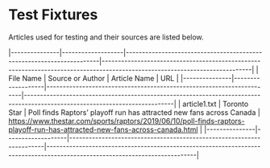 # Test Fixtures

Articles used for testing and their sources are listed below.

|---------------|-------------------|----------------------------------------------------------------------|----------------------------------------------------------------------------------------------------------------------------|
| File Name     | Source or Author  | Article Name                                                         | URL                                                                                                                        |
|---------------|-------------------|----------------------------------------------------------------------|----------------------------------------------------------------------------------------------------------------------------|
| article1.txt  | Toronto Star      | Poll finds Raptors’ playoff run has attracted new fans across Canada | https://www.thestar.com/sports/raptors/2019/06/10/poll-finds-raptors-playoff-run-has-attracted-new-fans-across-canada.html |
|---------------|-------------------|----------------------------------------------------------------------|----------------------------------------------------------------------------------------------------------------------------|

